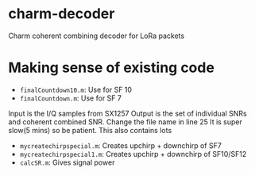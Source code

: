 # charm-decoder
Charm coherent combining decoder for LoRa packets

# Making sense of existing code

- `finalCountdown10.m`: Use for SF 10
- `finalCountdown.m`: Use for SF 7

Input is the I/Q samples from SX1257
Output is the set of individual SNRs and coherent combined SNR.
Change the file name in line 25 
It is super slow(5 mins) so be patient. 
This also contains lots

- `mycreatechirpspecial.m`: Creates upchirp + downchirp of SF7
- `mycreatechirpspecial1.m`: Creates upchirp + downchirp of SF10/SF12
- `calcSR.m`: Gives signal power
